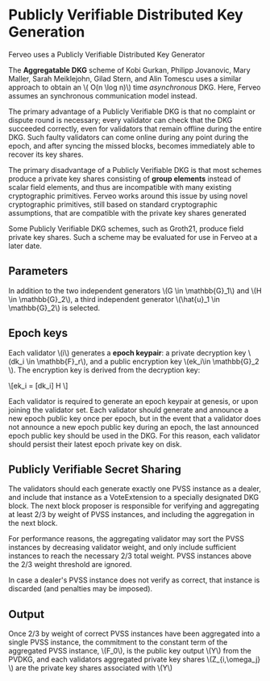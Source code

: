 # Publicly Verifiable Distributed Key Generation

Ferveo uses a Publicly Verifiable Distributed Key Generator

The **Aggregatable DKG** scheme of Kobi Gurkan, Philipp Jovanovic, Mary Maller, Sarah Meiklejohn, Gilad Stern, and Alin Tomescu uses a similar approach to obtain an \\( O(n \log n)\\) time *asynchronous* DKG. Here, Ferveo assumes an synchronous communication model instead.

The primary advantage of a Publicly Verifiable DKG is that no complaint or dispute round is necessary; every validator can check that the DKG succeeded correctly, even for validators that remain offline during the entire DKG. Such faulty validators can come online during any point during the epoch, and after syncing the missed blocks, becomes immediately able to recover its key shares. 

The primary disadvantage of a Publicly Verifiable DKG is that most schemes produce a private key shares consisting of **group elements** instead of scalar field elements, and thus are incompatible with many existing cryptographic primitives.  Ferveo works around this issue by using novel cryptographic primitives, still based on standard cryptographic assumptions, that are compatible with the private key shares generated

Some Publicly Verifiable DKG schemes, such as Groth21, produce field private key shares. Such a scheme may be evaluated for use in Ferveo at a later date.

## Parameters

In addition to the two independent generators \\(G \in \mathbb{G}_1\\) and \\(H \in \mathbb{G}_2\\), a third independent generator \\(\hat{u}_1 \in \mathbb{G}_2\\) is selected. 

## Epoch keys

Each validator \\(i\\) generates a **epoch keypair**: a private decryption key \\(dk_i \in \mathbb{F}_r\\), and a public encryption key \\(ek_i\in \mathbb{G}_2 \\). The encryption key is derived from the decryption key:

\\[ek_i = [dk_i] H \\]

Each validator is required to generate an epoch keypair at genesis, or upon joining the validator set. Each validator should generate and announce a new epoch public key once per epoch, but in the event that a validator does not announce a new epoch public key during an epoch, the last announced epoch public key should be used in the DKG. For this reason, each validator should persist their latest epoch private key on disk.

## Publicly Verifiable Secret Sharing

The validators should each generate exactly one PVSS instance as a dealer, and include that instance as a VoteExtension to a specially designated DKG block. The next block proposer is responsible for verifying and aggregating at least 2/3 by weight of PVSS instances, and including the aggregation in the next block.

For performance reasons, the aggregating validator may sort the PVSS instances by decreasing validator weight, and only include sufficient instances to reach the necessary 2/3 total weight. PVSS instances above the 2/3 weight threshold are ignored.

In case a dealer's PVSS instance does not verify as correct, that instance is discarded (and penalties may be imposed).

## Output

Once 2/3 by weight of correct PVSS instances have been aggregated into a single PVSS instance, the commitment to the constant term of the aggregated PVSS instance, \\(F_0\\), is the public key output \\(Y\\) from the PVDKG, and each validators aggregated private key shares \\(Z_{i,\omega_j} \\) are the private key shares associated with \\(Y\\)